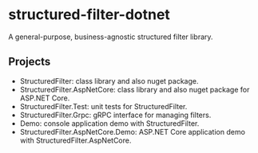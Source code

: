 # structured-filter-dotnet

A general-purpose, business-agnostic structured filter library.

## Projects

* StructuredFilter: class library and also nuget package.
* StructuredFilter.AspNetCore: class library and also nuget package for ASP.NET Core.
* StructuredFilter.Test: unit tests for StructuredFilter.
* StructuredFilter.Grpc: gRPC interface for managing filters.
* Demo: console application demo with StructuredFilter.
* StructuredFilter.AspNetCore.Demo: ASP.NET Core application demo with StructuredFilter.AspNetCore.
